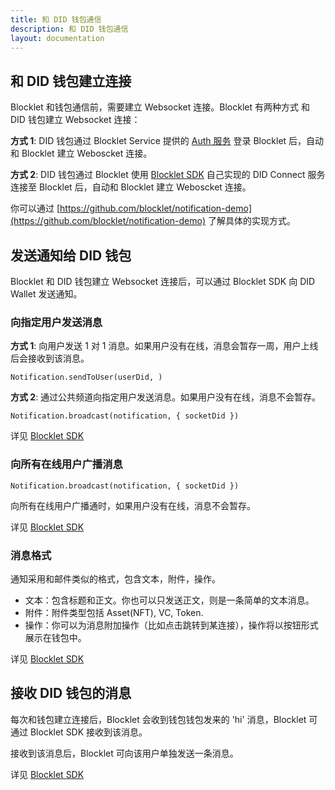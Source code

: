 ```yaml
---
title: 和 DID 钱包通信
description: 和 DID 钱包通信
layout: documentation
---
```


## 和 DID 钱包建立连接

Blocklet 和钱包通信前，需要建立 Websocket 连接。Blocklet 有两种方式 和 DID 钱包建立 Websocket 连接：

**方式 1**: DID 钱包通过 Blocklet Service 提供的 [Auth 服务](/how-to/auth) 登录 Blocklet 后，自动和 Blocklet 建立 Weboscket 连接。

**方式 2**: DID 钱包通过 Blocklet 使用 [Blocklet SDK](/reference/blocklet-sdk#DID-Connect) 自己实现的 DID Connect 服务连接至 Blocklet 后，自动和 Blocklet 建立 Weboscket 连接。

你可以通过 [https://github.com/blocklet/notification-demo](https://github.com/blocklet/notification-demo) 了解具体的实现方式。

## 发送通知给 DID 钱包

Blocklet 和 DID 钱包建立 Websocket 连接后，可以通过 Blocklet SDK 向 DID Wallet 发送通知。

### 向指定用户发送消息

**方式 1**: 向用户发送 1 对 1 消息。如果用户没有在线，消息会暂存一周，用户上线后会接收到该消息。

`Notification.sendToUser(userDid, )`

**方式 2**: 通过公共频道向指定用户发送消息。如果用户没有在线，消息不会暂存。

`Notification.broadcast(notification, { socketDid })`

详见 [Blocklet SDK](/reference/blocklet-sdk#Notification)

### 向所有在线用户广播消息

`Notification.broadcast(notification, { socketDid })`

向所有在线用户广播通时，如果用户没有在线，消息不会暂存。

详见 [Blocklet SDK](/reference/blocklet-sdk#Notification)

### 消息格式

通知采用和邮件类似的格式，包含文本，附件，操作。

- 文本：包含标题和正文。你也可以只发送正文，则是一条简单的文本消息。
- 附件：附件类型包括 Asset(NFT), VC, Token.
- 操作：你可以为消息附加操作（比如点击跳转到某连接），操作将以按钮形式展示在钱包中。

详见 [Blocklet SDK](/reference/blocklet-sdk#Notification)

## 接收 DID 钱包的消息

每次和钱包建立连接后，Blocklet 会收到钱包钱包发来的 'hi' 消息，Blocklet 可通过 Blocklet SDK 接收到该消息。

接收到该消息后，Blocklet 可向该用户单独发送一条消息。

详见 [Blocklet SDK](/reference/blocklet-sdk#Notification)
